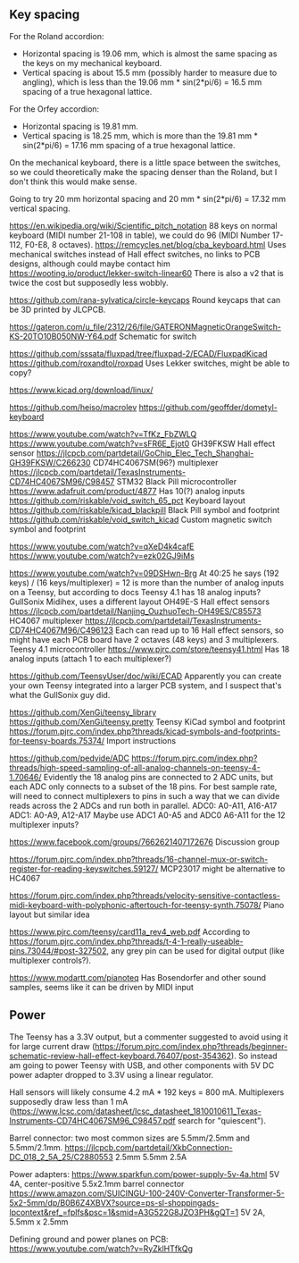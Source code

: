 ## Key spacing

For the Roland accordion:

* Horizontal spacing is 19.06 mm, which is almost the same spacing as the keys on my mechanical keyboard.
* Vertical spacing is about 15.5 mm (possibly harder to measure due to angling), which is less than the 19.06 mm * sin(2*pi/6) = 16.5 mm spacing of a true hexagonal lattice.

For the Orfey accordion:

* Horizontal spacing is 19.81 mm.
* Vertical spacing is 18.25 mm, which is more than the 19.81 mm * sin(2*pi/6) = 17.16 mm spacing of a true hexagonal lattice.

On the mechanical keyboard, there is a little space between the switches, so we could theoretically make the spacing denser than the Roland, but I don't think this would make sense.

Going to try 20 mm horizontal spacing and 20 mm * sin(2*pi/6) = 17.32 mm vertical spacing.

https://en.wikipedia.org/wiki/Scientific_pitch_notation
    88 keys on normal keyboard (MIDI number 21-108 in table), we could do 96 (MIDI Number 17-112, F0-E8, 8 octaves).
https://remcycles.net/blog/cba_keyboard.html
    Uses mechanical switches instead of Hall effect switches, no links to PCB designs, although could maybe contact him
https://wooting.io/product/lekker-switch-linear60
    There is also a v2 that is twice the cost but supposedly less wobbly.

https://github.com/rana-sylvatica/circle-keycaps
    Round keycaps that can be 3D printed by JLCPCB.

https://gateron.com/u_file/2312/26/file/GATERONMagneticOrangeSwitch-KS-20TO10B050NW-Y64.pdf
    Schematic for switch

https://github.com/sssata/fluxpad/tree/fluxpad-2/ECAD/FluxpadKicad
https://github.com/roxandtol/roxpad
    Uses Lekker switches, might be able to copy?



https://www.kicad.org/download/linux/

https://github.com/heiso/macrolev
https://github.com/geoffder/dometyl-keyboard

https://www.youtube.com/watch?v=TfKz_FbZWLQ
https://www.youtube.com/watch?v=sFR6E_Ejot0
    GH39FKSW Hall effect sensor https://jlcpcb.com/partdetail/GoChip_Elec_Tech_Shanghai-GH39FKSW/C266230
    CD74HC4067SM(96?) multiplexer https://jlcpcb.com/partdetail/TexasInstruments-CD74HC4067SM96/C98457
    STM32 Black Pill microcontroller https://www.adafruit.com/product/4877
        Has 10(?) analog inputs
    https://github.com/riskable/void_switch_65_pct
        Keyboard layout
    https://github.com/riskable/kicad_blackpill
        Black Pill symbol and footprint
    https://github.com/riskable/void_switch_kicad
        Custom magnetic switch symbol and footprint

https://www.youtube.com/watch?v=qXeD4k4cafE
https://www.youtube.com/watch?v=ezk02GJ9iMs

https://www.youtube.com/watch?v=09DSHwn-Brg
    At 40:25 he says (192 keys) / (16 keys/multiplexer) = 12 is more than the number of analog inputs on a Teensy, but according to docs Teensy 4.1 has 18 analog inputs?
    GullSonix Midihex, uses a different layout
    OH49E-S Hall effect sensors https://jlcpcb.com/partdetail/Nanjing_OuzhuoTech-OH49ES/C85573
    HC4067 multiplexer https://jlcpcb.com/partdetail/TexasInstruments-CD74HC4067M96/C496123
        Each can read up to 16 Hall effect sensors, so might have each PCB board have 2 octaves (48 keys) and 3 multiplexers.
    Teensy 4.1 microcontroller https://www.pjrc.com/store/teensy41.html
        Has 18 analog inputs (attach 1 to each multiplexer?)

https://github.com/TeensyUser/doc/wiki/ECAD
    Apparently you can create your own Teensy integrated into a larger PCB system, and I suspect that's what the GullSonix guy did.

https://github.com/XenGi/teensy_library
https://github.com/XenGi/teensy.pretty
    Teensy KiCad symbol and footprint
https://forum.pjrc.com/index.php?threads/kicad-symbols-and-footprints-for-teensy-boards.75374/
    Import instructions

https://github.com/pedvide/ADC
https://forum.pjrc.com/index.php?threads/high-speed-sampling-of-all-analog-channels-on-teensy-4-1.70646/
    Evidently the 18 analog pins are connected to 2 ADC units, but each ADC only connects to a subset of the 18 pins. For best sample rate, will need to connect multiplexers to pins in such a way that we can divide reads across the 2 ADCs and run both in parallel.
    ADC0: A0-A11, A16-A17
    ADC1: A0-A9, A12-A17
    Maybe use ADC1 A0-A5 and ADC0 A6-A11 for the 12 multiplexer inputs?

https://www.facebook.com/groups/7662621407172676
    Discussion group

https://forum.pjrc.com/index.php?threads/16-channel-mux-or-switch-register-for-reading-keyswitches.59127/
    MCP23017 might be alternative to HC4067

https://forum.pjrc.com/index.php?threads/velocity-sensitive-contactless-midi-keyboard-with-polyphonic-aftertouch-for-teensy-synth.75078/
    Piano layout but similar idea

https://www.pjrc.com/teensy/card11a_rev4_web.pdf
    According to https://forum.pjrc.com/index.php?threads/t-4-1-really-useable-pins.73044/#post-327502, any grey pin can be used for digital output (like multiplexer controls?).

https://www.modartt.com/pianoteq
    Has Bosendorfer and other sound samples, seems like it can be driven by MIDI input

## Power

The Teensy has a 3.3V output, but a commenter suggested to avoid using it for large current draw (https://forum.pjrc.com/index.php?threads/beginner-schematic-review-hall-effect-keyboard.76407/post-354362). So instead am going to power Teensy with USB, and other components with 5V DC power adapter dropped to 3.3V using a linear regulator.

Hall sensors will likely consume 4.2 mA * 192 keys = 800 mA. Multiplexers supposedly draw less than 1 mA (https://www.lcsc.com/datasheet/lcsc_datasheet_1810010611_Texas-Instruments-CD74HC4067SM96_C98457.pdf search for "quiescent").

Barrel connector: two most common sizes are 5.5mm/2.5mm and 5.5mm/2.1mm.
    https://jlcpcb.com/partdetail/XkbConnection-DC_018_2_5A_25/C2880553
        2.5mm 5.5mm 2.5A

Power adapters:
    https://www.sparkfun.com/power-supply-5v-4a.html
        5V 4A, center-positive 5.5x2.1mm barrel connector
    https://www.amazon.com/SUICINGU-100-240V-Converter-Transformer-5-5x2-5mm/dp/B0B6Z4XBVX?source=ps-sl-shoppingads-lpcontext&ref_=fplfs&psc=1&smid=A3G522G8JZO3PH&gQT=1
        5V 2A, 5.5mm x 2.5mm

Defining ground and power planes on PCB: https://www.youtube.com/watch?v=RyZklHTfkQg
